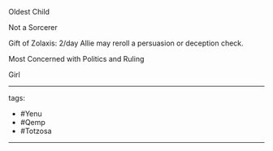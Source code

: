 Oldest Child

Not a Sorcerer

Gift of Zolaxis: 2/day Allie may reroll a persuasion or deception check. 


Most Concerned with Politics and Ruling

Girl

---
tags:
 - #Yenu 
 - #Qemp
 - #Totzosa 
---